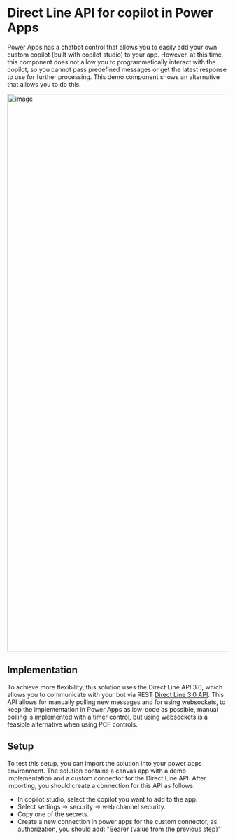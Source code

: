# Direct Line API for copilot in Power Apps

Power Apps has a chatbot control that allows you to easily add your own custom copilot (built with copilot studio) to your app. However, at this time, this component does not allow you to programmetically interact with the copilot, so you cannot pass predefined messages or get the latest response to use for further processing. This demo component shows an alternative that allows you to do this.

<img width="1275" alt="image" src="https://github.com/BoelenJ/directline-copilot-powerapps/assets/117845677/7f0c4b14-fa3a-41ae-a795-8f7b69deea68">


## Implementation

To achieve more flexibility, this solution uses the Direct Line API 3.0, which allows you to communicate with your bot via REST [Direct Line 3.0 API](https://learn.microsoft.com/en-us/azure/bot-service/rest-api/bot-framework-rest-direct-line-3-0-api-reference?view=azure-bot-service-4.0). This API allows for manually polling new messages and for using websockets, to keep the implementation in Power Apps as low-code as possible, manual polling is implemented with a timer control, but using websockets is a feasible alternative when using PCF controls.

## Setup
To test this setup, you can import the solution into your power apps environment. The solution contains a canvas app with a demo implementation and a custom connector for the Direct Line API. After importing, you should create a connection for this API as follows:
- In copilot studio, select the copilot you want to add to the app.
- Select settings -> security -> web channel security.
- Copy one of the secrets.
- Create a new connection in power apps for the custom connector, as authorization, you should add: "Bearer {value from the previous step}"

